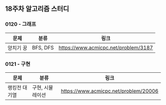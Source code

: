 ## 18주차 알고리즘 스터디


### 0120 - 그래프

| 문제    | 분류       | 링크                                   |
|-------|----------|--------------------------------------|
| 양치기 꿍 | BFS, DFS | https://www.acmicpc.net/problem/3187 |

### 0121 - 구현

| 문제      | 분류        | 링크                                    |
|---------|-----------|---------------------------------------|
| 랭킹전 대기열 | 구현, 시뮬레이션 | https://www.acmicpc.net/problem/20006 |

